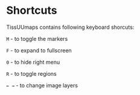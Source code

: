 # Shortcuts

TissUUmaps contains following keyboard shorcuts:

`M` - to toggle the markers

`F` - to expand to fullscreen

`0` - to hide right menu

`R` - to toggle regions

`← →` - to change image layers